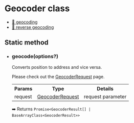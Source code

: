 # Geocoder class

- [:orange_book: geocoding](./geocoding/README.md)
- [:orange_book: reverse geocoding](./reverse_geocoding/README.md)

## Static method

- ### geocode(options?)

  Converts position to address and vice versa.

  Please check out the <a href="../geocoderrequest/README.md">GeocoderRequest</a> page.

  <table>
  <tr>
    <th>Params</th>
    <th>Type</th>
    <th>Details</th>
  </tr>
  <tr>
    <td>request</td>
    <td><a href="../geocoderrequest/README.md">GeocoderRequest</a></td>
    <td>request parameter</td>
  </tr>
  </table>

  :arrow_right: Returns `Promise<GeocoderResult[] | BaseArrayClass<GeocoderResult>>`

